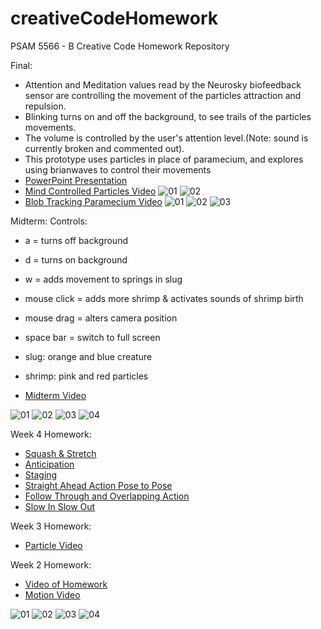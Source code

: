 creativeCodeHomework
====================

PSAM 5566 - B Creative Code Homework Repository

Final:
* Attention and Meditation values read by the Neurosky biofeedback sensor are controlling the movement of the particles attraction and repulsion.
* Blinking turns on and off the background, to see trails of the particles movements.
* The volume is controlled by the user's attention level.(Note: sound is currently broken and commented out).
* This prototype uses particles in place of paramecium, and explores using brianwaves to control their movements
* [PowerPoint Presentation](https://drive.google.com/file/d/0B1G7VLZPB86NUy1BODNTZWlxaXM/view?usp=sharing)
* [Mind Controlled Particles Video](https://vimeo.com/113549655)
![01](http://a.parsons.edu/~huynj316/sims2014/mindControlledParticles-1.png)
![02](http://a.parsons.edu/~huynj316/sims2014/mindControlledParticles-2.png)
* [Blob Tracking Paramecium Video](https://vimeo.com/114521016)
![01](http://a.parsons.edu/~huynj316/sims2014/blob3.png)
![02](http://a.parsons.edu/~huynj316/sims2014/blob2.png)
![03](http://a.parsons.edu/~huynj316/sims2014/blob4.png)

Midterm:
Controls:
* a = turns off background
* d = turns on background
* w = adds movement to springs in slug
* mouse click = adds more shrimp & activates sounds of shrimp birth
* mouse drag = alters camera position

* space bar = switch to full screen

* slug: orange and blue creature
* shrimp: pink and red particles

* [Midterm Video](https://vimeo.com/114519058)

![01](http://a.parsons.edu/~huynj316/sims2014/midterm2.png)
![02](http://a.parsons.edu/~huynj316/sims2014/midterm1.png)
![03](http://a.parsons.edu/~huynj316/sims2014/midterm3.png)
![04](http://a.parsons.edu/~huynj316/sims2014/midterm4.png)

Week 4 Homework:
* [Squash & Stretch](https://www.youtube.com/watch?v=-n7x5BFwuLA)
* [Anticipation](https://www.youtube.com/watch?v=OydSRRE1rx8)
* [Staging](https://www.youtube.com/watch?v=V0vKbxY61Es)
* [Straight Ahead Action Pose to Pose](https://www.youtube.com/watch?v=sZHdfHJtNWc)
* [Follow Through and Overlapping Action](https://www.youtube.com/watch?v=FcuGgJu8Y6M)
* [Slow In Slow Out](https://www.youtube.com/watch?v=E_XY8MMbqek)

Week 3 Homework: 
* [Particle Video](https://vimeo.com/106438880)

Week 2 Homework:
* [Video of Homework](https://vimeo.com/105811625) 
* [Motion Video](https://vimeo.com/105812674) 

![01](http://a.parsons.edu/~huynj316/sims2014/sinHw1.png)
![02](http://a.parsons.edu/~huynj316/sims2014/sinHw2.png)
![03](http://a.parsons.edu/~huynj316/sims2014/sinHw3.png)
![04](http://a.parsons.edu/~huynj316/sims2014/sinHw4.png)
